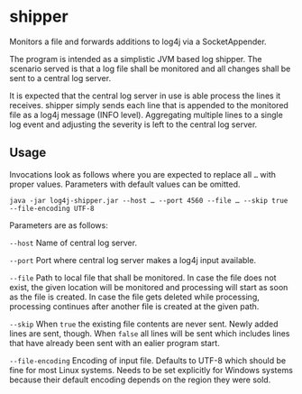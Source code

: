 shipper
=======

Monitors a file and forwards additions to log4j via a SocketAppender.

The program is intended as a simplistic JVM based log shipper. The scenario served is that a log file shall be monitored and all changes shall be sent to a central log server.

It is expected that the central log server in use is able process the lines it receives. shipper simply sends each line that is appended to the monitored file as a log4j message (INFO level). Aggregating multiple lines to a single log event and adjusting the severity is left to the central log server.

Usage
-----

Invocations look as follows where you are expected to replace all `…` with proper values. Parameters with default values can be omitted.
```
java -jar log4j-shipper.jar --host … --port 4560 --file … --skip true --file-encoding UTF-8
```

Parameters are as follows:

`--host` Name of central log server.

`--port` Port where central log server makes a log4j input available.

`--file` Path to local file that shall be monitored. In case the file does not exist, the given location will be monitored and processing will start as soon as the file is created. In case the file gets deleted while processing, processing continues after another file is created at the given path.

`--skip` When `true` the existing file contents are never sent. Newly added lines are sent, though. When `false` all lines will be sent which includes lines that have already been sent with an ealier program start.

`--file-encoding` Encoding of input file. Defaults to UTF-8 which should be fine for most Linux systems. Needs to be set explicitly for Windows systems because their default encoding depends on the region they were sold.